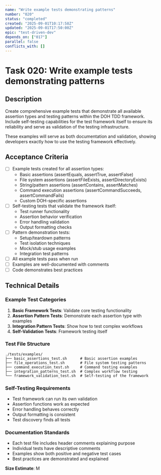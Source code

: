 ```yaml
---
name: "Write example tests demonstrating patterns"
number: "020"
status: "completed"
created: "2025-09-01T10:17:58Z"
updated: "2025-09-01T17:50:00Z"
epic: "test-driven-dev"
depends_on: ["017"]
parallel: false
conflicts_with: []
---
```


# Task 020: Write example tests demonstrating patterns

## Description

Create comprehensive example tests that demonstrate all available assertion types and testing patterns within the DOH TDD framework. Include self-testing capabilities for the test framework itself to ensure its reliability and serve as validation of the testing infrastructure.

These examples will serve as both documentation and validation, showing developers exactly how to use the testing framework effectively.

## Acceptance Criteria

- [ ] Example tests created for all assertion types:
  - Basic assertions (assertEquals, assertTrue, assertFalse)
  - File system assertions (assertFileExists, assertDirectoryExists)
  - String/pattern assertions (assertContains, assertMatches)
  - Command execution assertions (assertCommandSucceeds, assertCommandFails)
  - Custom DOH-specific assertions
- [ ] Self-testing tests that validate the framework itself:
  - Test runner functionality
  - Assertion behavior verification
  - Error handling validation
  - Output formatting checks
- [ ] Pattern demonstration tests:
  - Setup/teardown patterns
  - Test isolation techniques
  - Mock/stub usage examples
  - Integration test patterns
- [ ] All example tests pass when run
- [ ] Examples are well-documented with comments
- [ ] Code demonstrates best practices

## Technical Details

### Example Test Categories
1. **Basic Framework Tests**: Validate core testing functionality
2. **Assertion Pattern Tests**: Demonstrate each assertion type with examples
3. **Integration Pattern Tests**: Show how to test complex workflows
4. **Self-Validation Tests**: Framework testing itself

### Test File Structure
```
./tests/examples/
├── basic_assertions_test.sh      # Basic assertion examples
├── file_operations_test.sh       # File system testing patterns
├── command_execution_test.sh     # Command testing examples
├── integration_patterns_test.sh  # Complex workflow testing
└── framework_validation_test.sh  # Self-testing of the framework
```

### Self-Testing Requirements
- Test framework can run its own validation
- Assertion functions work as expected
- Error handling behaves correctly
- Output formatting is consistent
- Test discovery finds all tests

### Documentation Standards
- Each test file includes header comments explaining purpose
- Individual tests have descriptive comments
- Examples show both positive and negative test cases
- Best practices are demonstrated and explained

**Size Estimate**: M